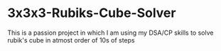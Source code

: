 # 3x3x3-Rubiks-Cube-Solver
This is a passion project in which I am using my DSA/CP skills to solve rubik's cube in atmost order of 10s of steps
